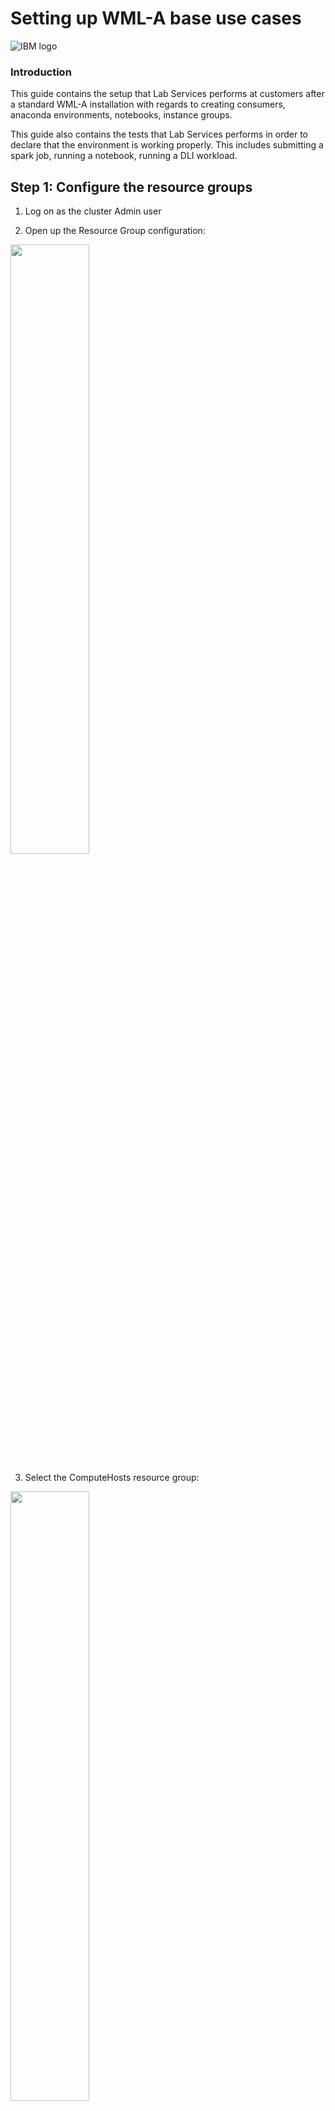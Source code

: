 # Setting up WML-A base use cases
![IBM logo](images/image002.png)

### Introduction

This guide contains the setup that Lab Services performs at customers after a standard WML-A installation with regards to creating consumers, anaconda environments, notebooks, instance groups. 

This guide also contains the tests that Lab Services performs in order to declare that the environment is working properly. This includes submitting a spark job, running a notebook, running a DLI workload.

## Step 1: Configure the resource groups

1.	Log on as the cluster Admin user

2.	Open up the Resource Group configuration:

<img src="images/image003.png" width="50%">


3.	Select the ComputeHosts resource group:

<img src="images/image004.png" width="50%">


4.	Properly configure the number of slots to a value that makes sense. If the server is an 8-thread capable system, use 7 * number of processors. If it’s a 4-thread capable system, go with 3 * number of processors:

<img src="images/image005.png" width="50%">

5.	Optional, but recommended, change the resource selection method to static, and then select only the servers which will provide computing power (processor power) to the cluster:

<img src="images/image006.png" width="50%">

6.	Click Apply to commit the changes.

7.	Create a new resource group:

<img src="images/image007.png" width="50%">

8.	Call it GPUHosts:

<img src="images/image008.png" width="50%">

9.	The number of slots should use the advanced formula and equals the number of GPUs on the systems by using the keywork ngpus:

<img src="images/image009.png" width="50%">

10.	Optionally, but recommended, change the resource selection method to static and select the nodes which are GPU-capable:

<img src="images/image010.png" width="50%">

<img src="images/image011.png" width="50%">

11.	Under the “Members Host” column, click on “preferences” and select the attribute “ngpus” to be displayed:

<img src="images/image012.png" width="50%">

12.	Click on “Apply” and validate that the “Members Host” column now displays ngpus:

<img src="images/image013.png" width="50%">

13.	Finish the creation of the resource group by clicking on “Create”

14.	Go to Resources -> Resource Planning (slot) -> Resource Plan:

<img src="images/image014.png" width="50%">

15.	Change the allocation policy of the “ComputeHosts” resource group to balanced:

<img src="images/image015.png" width="50%">


## Step 2: Configure the roles

1.	To start with, we create a role of a Chief Data Scientist. The reason for such is so that we create a role with intermediate privileges between an Admin account and a Data Scientist account. This Chief Data scientist role has the authority of a data scientist plus additional privileges to start/stop instance groups. The idea is that users do not need to go up to a cluster Admin in order to start/stop their instance groups, instead they have the Chief Data Scientist do so.

2.	Go to Systems & Services -> Users -> Roles:

<img src="images/image016.png" width="50%">

3.	Select the “Data Scientist” role and duplicate it by clicking the duplicate button:

<img src="images/image017.png" width="50%">

4.	Call the new role “Chief Data Scientist”:

<img src="images/image018.png" width="50%">

5.	Select the “Chief Data Scientist” role and add a couple privileges:

 *	Conductor -> Spark Instance Groups -> Control

 *	Ego Services -> Services -> Control (exemplified below)

 *	Consumers and Resource Plans  -> Resource Plans -> View

<img src="images/image019.png" width="50%">

6.	Click Apply to commit the changes.


## Step 3: Configure the Consumer

1.	At the OS level, as root, on all nodes, create an OS group and user for the OS execution user: 
 *	groupadd demoexec
 *	useradd -g demoexec -m demoexec

2.	The GID and UID of the created user / group MUST be the same on all nodes.

3.	Now go to Resources -> Consumers

<img src="images/image020.png" width="50%">

4.	Click on “create a consumer”:

<img src="images/image021.png" width="50%">

5.	Name your consumer “DemoConsumer” (for best practices, use starting capital letters), and use “demoexec” in the list of users:

<img src="images/image022.png" width="50%">

6.	Further scroll down and input “demoexec” as the OS user for execution, and select the Management, Compute and GPU resource groups:

<img src="images/image023.png" width="50%">

7.	Click create to save.

8.	On the left side column, click on the “DemoConsumer” consumer you just created, and then click on “Create a consumer”:

<img src="images/image024.png" width="50%">

9.	Name your consumer “Anaconda3-DemoConsumer” (for best practices, use starting capital letters). Leave the “Inherit the user list and group list from parent consumer” selected:

<img src="images/image025.png" width="50%">

10.	Further scroll down and use “demoexec” as the operating system user for workload execution, and make sure all resource groups are selected:

<img src="images/image026.png" width="50%">

11.	Your “Anaconda3-DemoConsumer” should now appear as a child of “DemoConsumer”.


## Step 4: Create a user

1.	Go to “Systems & Services -> Users -> Accounts” 

<img src="images/image027.png" width="50%">

2.	Click on “Create New user account”:

<img src="images/image028.png" width="50%">

3.	Create a demonstration account called “DemoUser”:

<img src="images/image029.png" width="50%">

4.	Go to “Systems & Services -> Users -> Roles”:

<img src="images/image030.png" width="50%">

5.	Select your newly defined user (make sure you do NOT unselect Admin in the process) and then assign it to the “DemoConsumer” consumer you created in step 2:

<img src="images/image031.png" width="50%">

6.	Click OK and then Apply to commit the changes. Do not forget to click on Apply!!! 


## Step 4: Create an instance group for Spark workloads

1.	On EVERY cluster node, create the instance groups deployment directory structure. All commands are run as root:
*	mkdir -p /cwslocal/demoexec/
*	chown egoadmin:egoadmin /cwslocal/
*	chown demoexec:demoexec /cwslocal/demoexec/

2.	Go to “Workload -> Spark -> Spark Instance groups” 

<img src="images/image032.png" width="50%">

3.	Click on “Create a Spark Instance Group” to create your first instance group:

<img src="images/image033.png" width="50%">

4.	Name your instance group “Spark-DemoConsumer” (as a best  practice, use capital starting letters), choose “/cwslocal/demoexec/spark-democonsumer” (as a best practice, use all lowercase) as the deployment directory, “demoexec” as the OS execution user, and the latest available spark version:

<img src="images/image034.png" width="50%">

5.	Scroll down and click on the default consumer name that Conductor would create for you:

<img src="images/image035.png" width="50%">

6.	Click on the “X” to  delete that default consumer:

<img src="images/image036.png" width="50%">

7.	Select the “DemoConsumer” consumer and create a child consumer with the same consumer name as the one you just deleted on the previous step:

<img src="images/image037.png" width="50%">

8.	Click on “Create”, then on “Select”. Your consumer should now list something similar to what you see here:

<img src="images/image038.png" width="50%">

9.	Scroll down and select the “GPUHosts” resource group for the “Spark executors (GPU slots)”. Do not change any other configuration there.

<img src="images/image039.png" width="50%">

10.	Click on Create and Deploy Instance group. 

11.	Click on Continue to Instance Group

12.	Watch as your instance group gets deployed

<img src="images/image040.png" width="50%">


## Step 5: Import an Anaconda installer and create an anaconda environment

1.	Download The following file to your workstation:
*	https://repo.continuum.io/archive/Anaconda3-2019.03-Linux-ppc64le.sh

2.	Go to “Workload -> Spark -> Anaconda Management”.

<img src="images/image041.png" width="50%">

3.	Click on “Add”:

<img src="images/image042.png" width="50%">

4.	Fill out the information required:
*	Distribution name: Anaconda3
*	Select the anaconda file you downloaded at step 1 and upload it here
*	Anaconda version: 2019.03
*	Python version: 3
*	Operating system: Linux on Power 64-bit little endian (LE)

<img src="images/image043.png" width="50%">

5.	Click on “Add”.

6.	On all nodes, create a directory for an anaconda deployment for the proper execution user:
* mkdir -p /cwslocal/demoexec/anaconda
*	chown demoexec:demoexec /cwslocal/demoexec/anaconda

7.	Now select the distribution you just created and click on “Deploy”:

<img src="images/image044.png" width="50%">

8.	Fill in the information required:
*	Instance name: Anaconda3-DemoConsumer-PowerAI
*	Deployment directory: /cwslocal/demoexec/anaconda
*	Consumer: Anaconda3-DemoConsumer (which you created on step 2)
*	Resource group: compute hosts
*	Execution user: demoexec

<img src="images/image045.png" width="50%">

9.	Click on “Environment Variables”:

<img src="images/image046.png" width="50%">

10.	Click on “Add variable” and add variable “PATH” with the contents of “$PATH:/usr/bin”. This is mandatory due to bug #7649. Also, add a variable called “IBM_POWERAI_LICENSE_ACCEPT” with the contents of “yes”:

<img src="images/image047.png" width="50%">

11.	Click on “Deploy”. Watch as your anaconda environment gets deployed.

<img src="images/image047.png" width="50%">

12.	Create a powerai161.yml file on your workstation with the following content (notice the tabulation in the file!):

<img src="images/image048.png" width="50%">

13.	Now click on “Add” to add a conda environment:

<img src="images/image049.png" width="50%">

14.	Create a new environment from the powerai16.yml file you created, then click “Add”:

<img src="images/image050.png" width="50%">

15.	Watch as your environment gets created.


## Step 6: Create a notebook environment

1.	We leverage the IBM Spectrum Conductor-provided notebook. You can see it in “Workload -> Spark -> Notebook Management”.

<img src="images/image051.png" width="50%">

2.	Notice that there is a notebook called Jupyter, version 5.4.0. If you select it and click on “Configure” you can view the settings for this notebook:

<img src="images/image052.png" width="50%">

3.	The settings show properties such as:
*	the notebook package name
*	the scripts in use
*	Use (or not) of SSL
*	Anaconda required      (make sure this setting is selected!)

<img src="images/image053.png" width="50%">

4.	At the moment, due to a change on how Anaconda 2019-03 works, we need to apply a patch to the standard Jupyter 5.4.0 notebook’s deploy.sh script. This patched notebook can be found in: 

*	https://ibm.box.com/s/ps486rawe9o8sy21cyn2uxcv41sbhrql

*	Download this notebook to your workstation and replace the one that comes with Conductor by clicking on the “Browse” button and selecting the patched notebook:

<img src="images/image054.png" width="50%">

5.	Click on the “Update Notebook” button.


## Step 7: Create an instance group for notebook use

1.	On either node, create the data directory for the execution user within the shared filesystem:
* mkdir -p /cwsshare/demoexec/
* chown -R demoexec:demoexec /cwsshare/demoexec/

2.	Go to “Workload -> Spark -> Spark Instance Groups”:

<img src="images/image055.png" width="50%">

3.	Click on “New”:

<img src="images/image056.png" width="50%">

4.	Fill in the information with the following values:
*	Instance group name: Notebook-DemoConsumer
*	Deployment directory: /cwslocal/demoexec/notebook-democonsumer
*	Spark version: use the latest one available

<img src="images/image057.png" width="50%">

5.	Select the Jupyter 5.4.0 notebook and set the following properties:
*	data directory to: /cwsshare/demoexec/notebook-democonsumer
*	select the anaconda environment you created in Step 5 of this guide

<img src="images/image058.png" width="50%">

6.	Scroll down and click on the standard consumer which the process creates, we need to change it:

<img src="images/image059.png" width="50%">

7.	Scroll down until you find the standard suggested consumer name and click on the “X” to delete it:

<img src="images/image060.png" width="50%">

8.	Look for the “DemoConsumer” consumer, select it and create a child named “Notebook-DemoConsumer”. Click on “Create” and then on “Select”:

<img src="images/image061.png" width="50%">

9.	Your consumer should now look like something such as:

<img src="images/image062.png" width="50%">

10.	Scroll down and select the “GPUHosts” resource group for “Spark Executors (GPU slots)”. Do not change anything else.

<img src="images/image063.png" width="50%">

11.	Create on “Create and Deploy Instance Group” at the bottom of the page.

12.	Watch as your instance group gets deployed.

<img src="images/image064.png" width="50%">

13.	Once the instance group is deployed, start it by clicking on the “Start” button:

<img src="images/image065.png" width="50%">

14.	Once started, click on the “Notebook” tab and then on “Create notebook for users”:

<img src="images/image066.png" width="50%">

15.	Select the users you want to create a notebook for and click on “Create”:

<img src="images/image067.png" width="50%">

16.	Your notebooks should show up as Started after a while


## Step 8: Create an instance group for Deep Learning Impact with Elastic Distributed Search (EDT)

1.	Go to “Workload -> Spark -> Spark Instance Groups”:

<img src="images/image055.png" width="50%">

2.	Click on “New”:

<img src="images/image068.png" width="50%">

3.	Click on “Templates”:

<img src="images/image69.png" width="50%">

4.	Select “Use” for the dli-sig-template-2-2-0 template:

<img src="images/image070.png" width="50%">

5.	Fill in the following information:
*	Instance Group name: DLI-EDT-DemoConsumer
*	Spark deployment directory: /cwslocal/demoexec/dli-edt-democonsumer
*	Execution user: demoexec

<img src="images/image071.png" width="50%">

6.	Click on the Spark configuration link as shown in the picture above as well.

7.	In the “search” field, search for Java, and then fill in the JAVA_HOME environment variable with a proper directory that holds a java system of yours, for example: /usr/lib/jvm/jre-1.8.0

<img src="images/image072.png" width="50%">

8.	Then look for “SPARK_EGO_APP_SCHEDULE_POLICY” and change it to “fairshare”. 

<img src="images/image073.png" width="50%">

9.	Click on “Save” as shown above.

10.	Scroll down to the “Consumer” section and click on the standard consumer name that the process would try to create:

<img src="images/image074.png" width="50%">

11.	Click on the “X” for “DLI-EDT-DemoConsumer”:

<img src="images/image075.png" width="50%">

12.	Now select the “DemoConsumer” consumer and create a child consumer named “DLI-EDT-DemoConsumer”:

<img src="images/image076.png" width="50%">

13.	Click on “Create” and then on “Select”.

14.	Your new consumer should look like what’s show below:

<img src="images/image077.png" width="50%">

15.	Scroll down to the “Resource Groups and Plans” section and change “Spark Executors (GPU slots):” to the GPUHosts resource group. Do not change anything else.

<img src="images/image078.png" width="50%">

16.	Click on “Create and Deploy Instance Group”.

17.	Watch as your instance group gets deployed.


## Step 9: Create an instance group for Deep Learning Impact 

1.	Go to “Workload -> Spark -> Spark Instance Groups”:

<img src="images/image055.png" width="50%">

2.	Click on “New”:

<img src="images/image068.png" width="50%">

3.	Click on “Templates”:

<img src="images/image69.png" width="50%">

4.	Select “Use” for the dli-sig-template template:

<img src="images/image070.png" width="50%">

5.	Fill in the following information:
*	Instance Group name: DLI-DemoConsumer
*	Spark deployment directory: /cwslocal/demoexec/dli-democonsumer
*	Execution user: demoexec

<img src="images/image079.png" width="50%">

6.	Click on the Spark configuration link as shown in the picture above as well.

7.	In the “search” field, search for Java, and then fill in the JAVA_HOME environment variable with a proper directory that holds a java system of yours, for example: /usr/lib/jvm/jre-1.8.0

<img src="images/image072.png" width="50%">

8.	Click on “Save” as shown above.

9.	Scroll down to the “Consumer” section and click on the standard consumer name that the process would try to create:

<img src="images/image080.png" width="50%">

10.	Click on the “X” for “DLI-DemoConsumer”:

<img src="images/image081.png" width="50%">

11.	Now select the “DemoConsumer” consumer and create a child consumer named “DLI-EDT-DemoConsumer”:

<img src="images/image082.png" width="50%">

12.	Click on “Create” and then on “Select”.

13.	Your new consumer should look like what’s show below:

<img src="images/image083.png" width="50%">

14.	Scroll down to the “Resource Groups and Plans” section and change “Spark Executors (GPU slots):” to the GPUHosts resource group. Do not change anything else.

<img src="images/image078.png" width="50%">

15.	Click on “Create and Deploy Instance Group”.

16.	Watch as your instance group gets deployed.


## Exercises / Tests

### Exercise 1: Submitting a spark-based workload

This first session instructs you on how to access the conductor cluster, log onto it, locate the spark instance group and submit an application.

#### Downloading the test code

1.	Go to https://ibm.box.com/s/wnkyp42a7yxnq3zm3aji4icad7q014qy and download the file spark_apps.tar.gz

2.	Send file spark_apps.tar.gz to /cwsshare/demoexec/ on either node of your cluster. Use your favorite SCP client to do so. Remember to use “demoexec” as the user when transferring the file.

3.	As demoexec, uncompress the file:
*	cd /cwsshare/demoexec/            (read NOTE below)
*	chown demoexec:demoexec spark_apps.tar.gz   (in case you copied as some other user)
*	tar xvzf spark_apps.tar.gz

NOTE: if you’re running this in a lab environment with more students, create a folder for yourself within /cwsshare/demoexec/ and work from within it.

#### Connecting to the Conductor cluster

Conductor’s interface is reached by connecting your browser (chrome / firefox / IE) to its Web User Interface. Follow the next few steps in order to accomplish it.

4.	Open your browser and use the URL provided to you to access your Conductor cluster.  You should see a logon screen similar to what’s displayed below.

<img src="images/image084.png" width="50%">

5.	If your Conductor cluster uses SSL certificates and you’re getting SSL certificate errors, please call out to the instructor to get that fixed before you continue. A misconfigured SSL environment between your laptop and the cluster might cause you trouble down the road. The SSL certificate is under /opt/ibm/spectrumcomputing/security named cacert.pem. In order to install that certificate into your browser, download it do your workstation (use scp, filezilla, which ever scp client you have) and follow the instructions from step 7 of this link: 
*	https://www.ibm.com/support/knowledgecenter/en/SSZU2E_2.3.0/manage_cluster/security_https_pmc_enabling_dev.html


6.	Log onto the web interface by using the credentials provided to you.

7.	Once logged on, navigate to the list of instance groups by following the path: Workloads -> Spark -> Spark Instance Groups

<img src="images/image085.png" width="50%">

8.	You should see a list of instance groups you might use. The exact ones vary from environment to environment, depending on the use cases set up by IBM for you. You should see a list similar to what’s shown below.

<img src="images/image086.png" width="50%">

This first exercise will focus only on the instance groups created for the sake of submitting spark batch jobs. The Notebook and DLI instance groups will be used at a later point in time.

9.	Select the spark instance group by clicking on its name. Once you click on the instance group, you should see something similar to:

<img src="images/image087.png" width="50%">

10.	Click on the applications tab of your instance group. You should see something similar to what’s shown below.

<img src="images/image088.png" width="50%">

11.	Click on the “Run application” button, and you should be given the prompt below:

<img src="images/image089.png" width="50%">

You’ll be submitting a simple python spark code that estimates the value of pi. 

For illustrating this guide, the author placed the pi.py program under /cwsshare/demoexec/spark_apps/pi.py. So, he used this full path in the “Other options” screen, as shown below.

<img src="images/image090.png" width="50%">

12.	Click on the submit button

This brings you back to the previous screen with the list of running, submitted, finished or failed applications. Locate your application and check its status. Use the refresh button at the top every one or two seconds to check the status of your application in real time.

<img src="images/image091.png" width="50%">

13.	Once your job finishes, click on it to open an overview of it. You should see something similar to the figure below.

<img src="images/image092.png" width="50%">

Any spark program that sends anything to the standard output will have the last few lines of it displayed as shown above. Our pi.py program last statement is printing the result for estimating pi. As you can see above, the result was 3.149240. Remember, this program is just a spark example that uses spark to estimate the value of pi. The correct value should be closer to 3.1415926535897932….

If you click on the download arrow to the right of the standard output, you can download the whole standard output to your laptop.

14. Click on the “Resource Usage” tab if you’re interested in checking how many resources your program used.

<img src="images/image093.png" width="50%">

You can also submit a program by navigating the Web Interface through “Workload -> Spark -> My applications and Notebooks”, as shown below:

<img src="images/image094.png" width="50%">

15.	Now try to schedule an application to run at any given time. Go back to step 10, but this time click on the “Application Schedules” tab, as shown below.

<img src="images/image095.png" width="50%">

16.	Use the “Schedule application” button to schedule the pi.py application to run. Give it a name and select a time for it to run in a few minutes from now, then click next.

<img src="images/image096.png" width="50%">

17.	Fill out the path to the pi.py application similarly to step 11.

18.	After your application runs, it will be accessible back in the “Submitted Applications” tab. Click on that job and validate on the right-column info that it was the one you scheduled under the name you used for it (in the  example here, Scheduled-Pi).

END of the pi.py exercise. But keep going, we’re not done just yet :-D

19.	Let’s now submit a wordcount.py application that counts how many times a given word appears on a file. The application you’ll submit is called wordcount.py and uses the text.txt file as an argument. Go back to step 10 to open the application submission window. This time, fill it out with two arguments: the full path of where your wordcount.py file is on shared storage and the full path of where your text.txt file is on shared storage:

<img src="images/image097.png" width="50%">

20.	Submit the application and keep clicking on the “refresh” button. Notice how many CPU slots it uses, but also notices that it doesn’t use any GPU slots.

<img src="images/image098.png" width="50%">

21.	Once finished, click on the application link and check the output. Feel free to download the full standard output if you wish.

<img src="images/image099.png" width="50%">

Finally, for this first part of the exercise guide, you’ll run the GPU version of the wordcount example. 

The application name is now wordcount_gpu.py, and it requires two arguments: the first is the text file and the second is an *UNEXISTING* output directory where the result will be sent to. This program does not output to standard output.

22. Go back to step 10 and this time input the full path to the wordcount_gpu.py file, the full path to the text.txt file, and the full path to the output directory. Remember, they all need to be on the shared filesystem.

<img src="images/image100.png" width="50%">

23.	After submitting your application, keep clicking on the “refresh” button and check how many slots it uses. Notice that this time this application will consume GPU slots.

<img src="images/image101.png" width="50%">

24. Compare the python code between wordcount.py and wordcount_gpu.py to see how wordcount_gpu.py is requesting spark for a GPU resource. Remember, it’s up to your code to request for a GPU slot in the cluster.

Congratulations! You’re done with the first exercise! Feel free to play around and try to submit other spark-based applications you may have handy.

### Exercise 2: Using Jupyter Notebooks in Conductor

Conductor is able to manage Jupyter Notebooks within it and makes it easy to access them. For the sake of this exercise, we’ll open Jupyter, upload a notebook to it and run it.

1.	First, access the Conductor web interface and follow the panes “Workload” -> Spark -> My Applications and Notebooks”, as seen below.

<img src="images/image102.png" width="50%">

